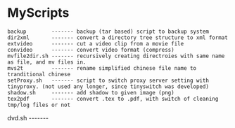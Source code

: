 MyScripts
=========

	backup        ------- backup (tar based) script to backup system
	dir2xml       ------- convert a directory tree structure to xml format
	extvideo      ------- cut a video clip from a movie file
	convideo      ------- convert video format (compress)
	mvfile2dir.sh ------- recursively creating directroies with same name as file, and mv files in.
	mvs2t         ------- rename simplified chinese file name to tranditional chinese
	setProxy.sh   ------- script to switch proxy server setting with tinyproxy. (not used any longer, since tinyswitch was developed)
	shadow.sh     ------- add shadow to given image (png)
	tex2pdf       ------- convert .tex to .pdf, with switch of cleaning tmp/log files or not
dvd.sh        ------- 

